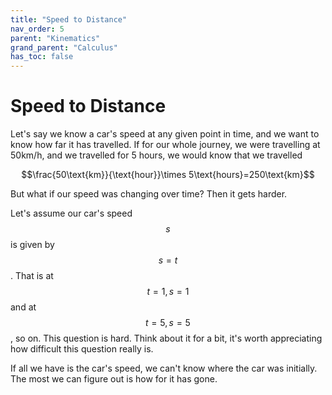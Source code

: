 ```yaml
---
title: "Speed to Distance"
nav_order: 5
parent: "Kinematics"
grand_parent: "Calculus"
has_toc: false
---
```


# Speed to Distance

Let's say we know a car's speed at any given point in time, and we want to know how far it has travelled.
If for our whole journey, we were travelling at 50km/h, and we travelled for 5 hours, we would know that we travelled

$$\frac{50\text{km}}{\text{hour}}\times 5\text{hours}=250\text{km}$$

But what if our speed was changing over time? Then it gets harder.

Let's assume our car's speed $$s$$ is given by $$s = t$$. That is at $$t=1, s=1$$ and at $$t=5, s=5$$, so on.
This question is hard. Think about it for a bit, it's worth appreciating how difficult this question really is.

If all we have is the car's speed, we can't know where the car was initially. The most we can figure out is how for it has gone.